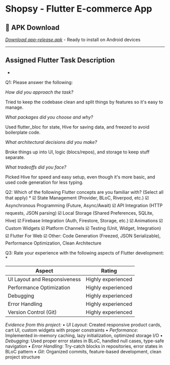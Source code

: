 # Shopsy - Flutter E-commerce App

## 📱 APK Download

*[Download app-release.apk](./app-release.apk)* - Ready to install on Android devices

---

## Assigned Flutter Task Description
*

Q1:
Please answer the following: 

*How did you approach the task?*

Tried to keep the codebase clean and split things by features so it's easy to manage.

*What packages did you choose and why?*

Used flutter_bloc for state, Hive for saving data, and freezed to avoid boilerplate code.

*What architectural decisions did you make?*

Broke things up into UI, logic (blocs/repos), and storage to keep stuff separate.

*What tradeoffs did you face?*

Picked Hive for speed and easy setup, even though it's more basic, and used code generation for less typing.


Q2:
Which of the following Flutter concepts are you familiar with? (Select all that apply)
*
☑️ State Management (Provider, BLoC, Riverpod, etc.)
☑️ Asynchronous Programming (Future, Async/Await)
☑️ API Integration (HTTP requests, JSON parsing)
☑️ Local Storage (Shared Preferences, SQLite, Hive)
☑️ Firebase Integration (Auth, Firestore, Storage, etc.)
☑️ Animations
☑️ Custom Widgets
☑️ Platform Channels
☑️ Testing (Unit, Widget, Integration)
☑️ Flutter For Web
☑️ Other: Code Generation (Freezed, JSON Serializable), Performance Optimization, Clean Architecture



Q3:
Rate your experience with the following aspects of Flutter development:
*

| Aspect                              | Rating                    |
|-------------------------------------|---------------------------|
| UI Layout and Responsiveness        | Highly experienced        |
| Performance Optimization            | Highly experienced        |
| Debugging                           | Highly experienced        |
| Error Handling                      | Highly experienced        |
| Version Control (Git)               | Highly experienced        |

*Evidence from this project:*
•⁠  ⁠*UI Layout*: Created responsive product cards, cart UI, custom widgets with proper constraints
•⁠  ⁠*Performance*: Implemented in-memory caching, lazy initialization, optimized storage I/O
•⁠  ⁠*Debugging*: Used proper error states in BLoC, handled null cases, type-safe navigation
•⁠  ⁠*Error Handling*: Try-catch blocks in repositories, error states in BLoC pattern
•⁠  ⁠*Git*: Organized commits, feature-based development, clean project structure